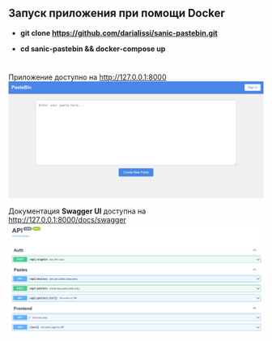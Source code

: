 ## Запуск приложения при помощи Docker

- **git clone <https://github.com/darialissi/sanic-pastebin.git>**

- **cd sanic-pastebin && docker-compose up**

#
Приложение доступно на <http://127.0.0.1:8000>
![Pastebin](app.png)

Документация **Swagger UI** доступна на <http://127.0.0.1:8000/docs/swagger>
![Swagger](docs.png)